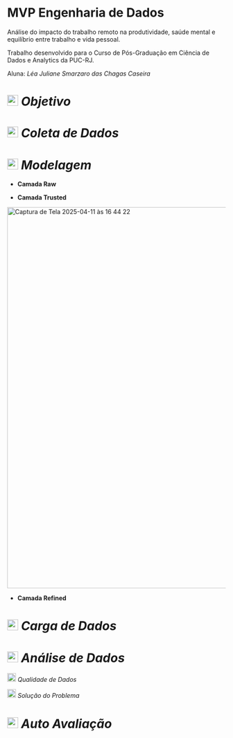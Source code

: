# MVP Engenharia de Dados 
Análise do impacto do trabalho remoto na produtividade, saúde mental e equilíbrio entre trabalho e vida pessoal.

Trabalho desenvolvido para o Curso de Pós-Graduação em Ciência de Dados e Analytics da PUC-RJ.

Aluna: _Léa Juliane Smarzaro das Chagas Caseira_

<img src="https://raw.githubusercontent.com/FortAwesome/Font-Awesome/6.x/svgs/solid/bullseye.svg" width="25" height="25"> *Objetivo*
=


<img src="https://raw.githubusercontent.com/FortAwesome/Font-Awesome/6.x/svgs/solid/database.svg" width="25" height="25"> *Coleta de Dados*
=

<img src="https://raw.githubusercontent.com/FortAwesome/Font-Awesome/6.x/svgs/solid/cubes.svg" width="25" height="25"> *Modelagem*
=
* **Camada Raw**
  
* **Camada Trusted**
<img width="880" alt="Captura de Tela 2025-04-11 às 16 44 22" src="https://github.com/user-attachments/assets/5b38c319-d717-4408-84f4-d8a92112e635" />

* **Camada Refined**


<img src="https://raw.githubusercontent.com/FortAwesome/Font-Awesome/6.x/svgs/solid/gears.svg" width="25" height="25"> *Carga de Dados*
=

<img src="https://raw.githubusercontent.com/FortAwesome/Font-Awesome/6.x/svgs/solid/magnifying-glass-chart.svg" width="25" height="25"> *Análise de Dados*
=

<img src="https://raw.githubusercontent.com/FortAwesome/Font-Awesome/6.x/svgs/solid/eye.svg" width="20" height="20"> *Qualidade de Dados*

<img src="https://raw.githubusercontent.com/FortAwesome/Font-Awesome/6.x/svgs/solid/brain.svg" width="20" height="20"> *Solução do Problema*

<img src="https://raw.githubusercontent.com/FortAwesome/Font-Awesome/6.x/svgs/solid/user-graduate.svg" width="25" height="25"> *Auto Avaliação*
=

